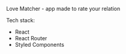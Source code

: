 Love Matcher - app made to rate your relation

Tech stack:
- React
- React Router
- Styled Components